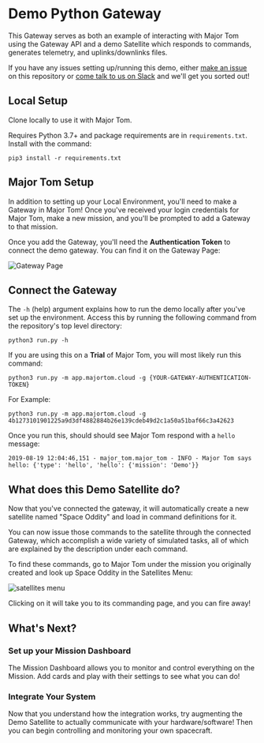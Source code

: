 # Demo Python Gateway

This Gateway serves as both an example of interacting with Major Tom using the Gateway API and 
a demo Satellite which responds to commands, generates telemetry, and uplinks/downlinks files. 

If you have any issues setting up/running this demo, 
either [make an issue](https://github.com/kubos/example-python-gateway/issues/new) on this repository
or [come talk to us on Slack](https://slack.kubos.com) and we'll get you sorted out! 

## Local Setup 

Clone locally to use it with Major Tom.

Requires Python 3.7+ and package requirements are in `requirements.txt`. Install with the command:

```pip3 install -r requirements.txt```

## Major Tom Setup

In addition to setting up your Local Environment, you'll need to make a Gateway in Major Tom! 
Once you've received your login credentials for Major Tom, make a new mission, 
and you'll be prompted to add a Gateway to that mission. 

Once you add the Gateway, you'll need the __Authentication Token__ to connect the demo gateway. You can find it on the Gateway Page:

![Gateway Page](images/gateway_page.png "Gateway Page in Major Tom")

## Connect the Gateway

The `-h` (help) argument explains how to run the demo locally after you've set up the environment.
Access this by running the following command from the repository's top level directory: 

```python3 run.py -h```

If you are using this on a __Trial__ of Major Tom, you will most likely run this command: 

```python3 run.py -m app.majortom.cloud -g {YOUR-GATEWAY-AUTHENTICATION-TOKEN}```

For Example: 

```python3 run.py -m app.majortom.cloud -g 4b1273101901225a9d3df4882884b26e139cdeb49d2c1a50a51baf66c3a42623```

Once you run this, should should see Major Tom respond with a `hello` message:

```2019-08-19 12:04:46,151 - major_tom.major_tom - INFO - Major Tom says hello: {'type': 'hello', 'hello': {'mission': 'Demo'}}```

## What does this Demo Satellite do? 

Now that you've connected the gateway, it will automatically create a new satellite named "Space Oddity" and load in command definitions for it. 

You can now issue those commands to the satellite through the connected Gateway, which accomplish a wide variety of simulated tasks, all of which are explained by the description under each command. 

To find these commands, go to Major Tom under the mission you originally created and look up Space Oddity in the Satellites Menu:  

![satellites menu](images/satellites_menu.png "Satellites Menu in Major Tom")

Clicking on it will take you to its commanding page, and you can fire away! 

## What's Next? 

### Set up your Mission Dashboard

The Mission Dashboard allows you to monitor and control everything on the Mission. 
Add cards and play with their settings to see what you can do! 

### Integrate Your System

Now that you understand how the integration works, try augmenting the Demo Satellite to actually communicate with your hardware/software! 
Then you can begin controlling and monitoring your own spacecraft. 

